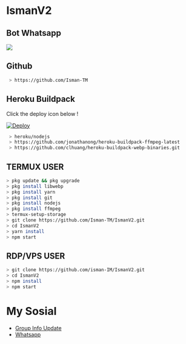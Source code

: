# IsmanV2
## Bot Whatsapp

<p align="center">
	<img src="https://telegra.ph/file/c7678f1c322c7bd014fce.jpg" style="margin-left: auto;margin-right: auto;display: block;">
</p>

## Github
```bash
 > https://github.com/Isman-TM
```

## Heroku Buildpack

Click the deploy icon below !

[![Deploy](https://www.herokucdn.com/deploy/button.svg)](https://heroku.com/deploy?template=https://github.com/Isman-TM/IsmanV2)

```bash
 > heroku/nodejs
 > https://github.com/jonathanong/heroku-buildpack-ffmpeg-latest
 > https://github.com/clhuang/heroku-buildpack-webp-binaries.git
```

## TERMUX USER
```bash
> pkg update && pkg upgrade
> pkg install libwebp
> pkg install yarn
> pkg install git
> pkg install nodejs
> pkg install ffmpeg
> termux-setup-storage
> git clone https://github.com/Isman-TM/IsmanV2.git
> cd IsmanV2
> yarn install
> npm start
```

## RDP/VPS USER
```bash 
> git clone https://github.com/isman-IM/IsmanV2.git
> cd IsmanV2
> npm install
> npm start
```

# My Sosial
- [Group Info Update](https://chat.whatsapp.com/I9lQWN2EoUU3nLTC0TriJO)
- [Whatsapp ](https://wa.me/6282237949722)
